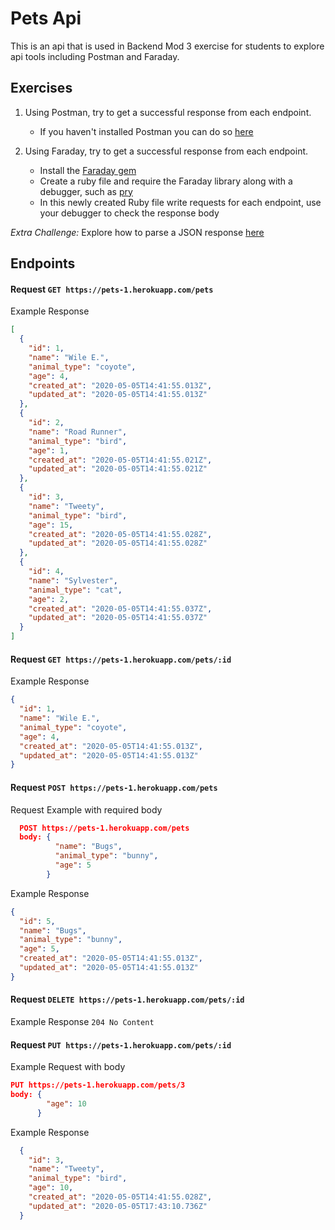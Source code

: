 # Pets Api

This is an api that is used in Backend Mod 3 exercise for students to explore api tools including Postman and Faraday.

## Exercises

1. Using Postman, try to get a successful response from each endpoint.
   - If you haven't installed Postman you can do so [here](https://www.postman.com/product/api-client/)

2. Using Faraday, try to get a successful response from each endpoint.
    - Install the [Faraday gem](https://github.com/lostisland/faraday)
    - Create a ruby file and require the Faraday library along with a debugger, such as [pry](https://github.com/pry/pry)
    - In this newly created Ruby file write requests for each endpoint, use your debugger to check the response body

*Extra Challenge:* Explore how to parse a JSON response [here](https://ruby-doc.org/stdlib-2.6.3/libdoc/json/rdoc/JSON.html)


## Endpoints


#### Request `GET https://pets-1.herokuapp.com/pets`

Example Response
```json
[
  {
    "id": 1,
    "name": "Wile E.",
    "animal_type": "coyote",
    "age": 4,
    "created_at": "2020-05-05T14:41:55.013Z",
    "updated_at": "2020-05-05T14:41:55.013Z"
  },
  {
    "id": 2,
    "name": "Road Runner",
    "animal_type": "bird",
    "age": 1,
    "created_at": "2020-05-05T14:41:55.021Z",
    "updated_at": "2020-05-05T14:41:55.021Z"
  },
  {
    "id": 3,
    "name": "Tweety",
    "animal_type": "bird",
    "age": 15,
    "created_at": "2020-05-05T14:41:55.028Z",
    "updated_at": "2020-05-05T14:41:55.028Z"
  },
  {
    "id": 4,
    "name": "Sylvester",
    "animal_type": "cat",
    "age": 2,
    "created_at": "2020-05-05T14:41:55.037Z",
    "updated_at": "2020-05-05T14:41:55.037Z"
  }
]
```

#### Request `GET https://pets-1.herokuapp.com/pets/:id`

Example Response
```json
{
  "id": 1,
  "name": "Wile E.",
  "animal_type": "coyote",
  "age": 4,
  "created_at": "2020-05-05T14:41:55.013Z",
  "updated_at": "2020-05-05T14:41:55.013Z"
}
```

#### Request `POST https://pets-1.herokuapp.com/pets`

Request Example with required body
```json
  POST https://pets-1.herokuapp.com/pets
  body: {
          "name": "Bugs",
          "animal_type": "bunny",
          "age": 5
        }
```

Example Response
```json
{
  "id": 5,
  "name": "Bugs",
  "animal_type": "bunny",
  "age": 5,
  "created_at": "2020-05-05T14:41:55.013Z",
  "updated_at": "2020-05-05T14:41:55.013Z"
}
```

#### Request `DELETE https://pets-1.herokuapp.com/pets/:id`

Example Response
`204 No Content`


#### Request `PUT https://pets-1.herokuapp.com/pets/:id`

Example Request with body
```json
PUT https://pets-1.herokuapp.com/pets/3
body: {
        "age": 10
      }
```

Example Response
```json
  {
    "id": 3,
    "name": "Tweety",
    "animal_type": "bird",
    "age": 10,
    "created_at": "2020-05-05T14:41:55.028Z",
    "updated_at": "2020-05-05T17:43:10.736Z"
  }
```
